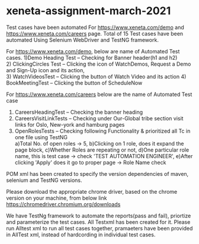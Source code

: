 # xeneta-assignment-march-2021

Test cases have been automated For https://www.xeneta.com/demo and https://www.xeneta.com/careers page.
Total of 15 Test cases have been automated Using Selenium WebDriver and TestNG framework.

For https://www.xeneta.com/demo, below are name of Automated Test cases.
  1)Demo Heading Test – Checking for Banner header(h1 and h2)  
  2) ClickingCircles Test – Clicking the icon of WatchDemos, Request a Demo and Sign-Up icon and its action,      
  3) WatchVideosTest – Clicking the button of Watch Video and its action 
  4)  BookMeetingTest – Clicking the button of ScheduleNow       

For https://www.xeneta.com/careers below are the name of Automated Test case       
  1)	CareersHeadingTest – Checking the banner heading
  2)	CareersVisitLinkTests – Checking under Our-Global tribe section visit links for Oslo, New-york and hamburg pages
  3)	OpenRolesTests – Checking following Functionality & prioritized all Tc in one file using TestNG   
            a)Total No. of open roles -> 5, 
            b)Clicking on 1 role, does it expand the page block, 
            c)Whether Roles are repeating or not, 
            d)One particular role name, this is test case -> check 'TEST AUTOMATION  ENGINEER', 
            e)After clicking 'Apply' does it go to proper page -> Role Name check  

POM xml has been created to specify the version dependencies of maven, selenium and TestNG versions.   

Please download the appropriate chrome driver, based on the chrome version on your machine, from below link 
https://chromedriver.chromium.org/downloads 

We have TestNg framework to automate the reports(pass and fail), priortize and parameterize the test cases. All Testxml has been created for it.
Please run Alltest xml to run all test cases together, pramaeters have been provided in AllTest xml, instead of hardcording in individual test cases.
                                                                                               

